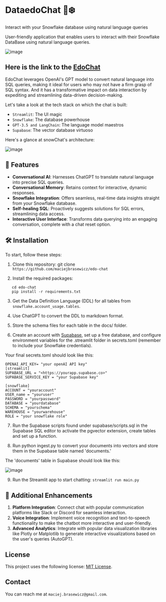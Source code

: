 # DataedoChat 💬❄️

Interact with your Snowflake database using natural language queries

User-friendly application that enables users to interact with their Snowflake DataBase using natural language queries.

![image](https://github.com/maciejbrasewicz/edo-chat/assets/49028274/581b9fdc-a94c-4ec8-a019-d7313b60158a)


## Here is the link to the [EdoChat](https://edo-chatgit-lqmmwz4upu.streamlit.app/)


EdoChat leverages OpenAI's GPT model to convert natural language into SQL queries, making it ideal for users who may not have a firm grasp of SQL syntax. And it has a  transformative impact on data interaction by expediting and streamlining data-driven decision-making.

Let's take a look at the tech stack on which the chat is built:

- `Streamlit`: The UI magic
- `Snowflake`: The database powerhouse
- `GPT-3.5 and LangChain`: The language model maestros
- `Supabase`: The vector database virtuoso

Here's a glance at snowChat's architecture:

![image](https://github.com/maciejbrasewicz/edo-chat/assets/49028274/b2b41e69-2d47-4e20-9ba4-f4a373f6a9e6)


## 🌟 Features

- **Conversational AI**: Harnesses ChatGPT to translate natural language into precise SQL queries.
- **Conversational Memory**: Retains context for interactive, dynamic responses.
- **Snowflake Integration**: Offers seamless, real-time data insights straight from your Snowflake database.
- **Self-healing SQL**: Proactively suggests solutions for SQL errors, streamlining data access.
- **Interactive User Interface**: Transforms data querying into an engaging conversation, complete with a chat reset option.

## 🛠️ Installation

To start, follow these steps:

1. Clone this repository:
   git clone `https://github.com/maciejbrasewicz/edo-chat`

2. Install the required packages:
```
   cd edo-chat
   pip install -r requirements.txt
```
3. Get the Data Definition Language (DDL) for all tables from `snowflake.account_usage.tables`.

4. Use ChatGPT to convert the DDL to markdown format.

5. Store the schema files for each table in the docs/ folder.

6. Create an account with [Supabase](https://supabase.com/?ref=blog.streamlit.io), set up a free database, and configure environment variables for the .streamlit folder in secrets.toml (remember to include your Snowflake credentials).

Your final secrets.toml should look like this:
```
OPENAI_API_KEY= "your openAI API key"
[streamlit]
SUPABASE_URL = "<https://yourapp.supabase.co>"
SUPABASE_SERVICE_KEY = "your Supabase key"

[snowflake]
ACCOUNT = "youraccount"
USER_name = "youruser"
PASSWORD = "yourpassword"
DATABASE = "yourdatabase"
SCHEMA = "yourschema"
WAREHOUSE = "yourwarehouse"
ROLE = "your snowflake role"
```

7. Run the Supabase scripts found under supabase/scripts.sql in the Supabase SQL editor to activate the pgvector extension, create tables and set up a function.

8. Run python ingest.py to convert your documents into vectors and store them in the Supabase table named 'documents.'

The 'documents' table in Supabase should look like this:

![image](https://github.com/maciejbrasewicz/edo-chat/assets/49028274/4cddc601-55f2-4c6b-b755-ce1138921b6b)


9. Run the Streamlit app to start chatting:
   `streamlit run main.py`


## 🚀 Additional Enhancements

1. **Platform Integration**: Connect chat with popular communication platforms like Slack or Discord for seamless interaction.
2. **Voice Integration**: Implement voice recognition and text-to-speech functionality to make the chatbot more interactive and user-friendly.
3. **Advanced Analytics**: Integrate with popular data visualization libraries like Plotly or Matplotlib to generate interactive visualizations based on the user's queries (AutoGPT).


## License

This project uses the following license: [MIT License](https://opensource.org/licenses/MIT).

## Contact

You can reach me at `maciej.brasewicz@gmail.com`.
